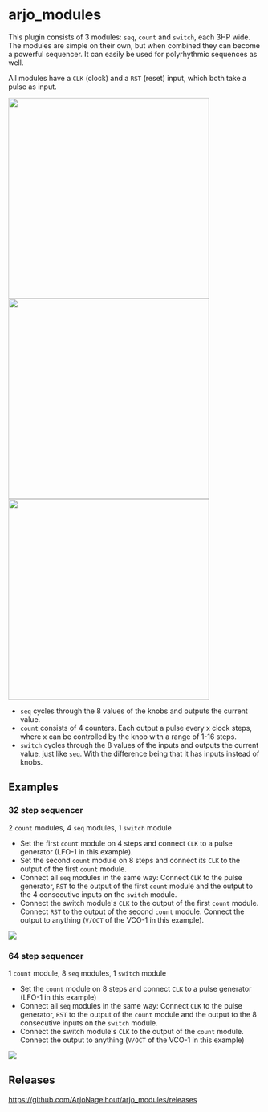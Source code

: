 # arjo_modules

This plugin consists of 3 modules: `seq`, `count` and `switch`, each 3HP wide. 
The modules are simple on their own, but when combined they can become a powerful sequencer. It can easily be used for polyrhythmic sequences as well. 

All modules have a `CLK` (clock) and a `RST` (reset) input, which both take a pulse as input. 


<img src="https://i.imgur.com/xLtNqpK.png" height="400"> <img src="https://i.imgur.com/Ln6EuhC.png" height="400"> <img src="https://i.imgur.com/FZLgVO9.png" height="400">

- `seq` cycles through the 8 values of the knobs and outputs the current value. 
- `count` consists of 4 counters. Each output a pulse every x clock steps, where x can be controlled by the knob with a range of 1-16 steps. 
- `switch` cycles through the 8 values of the inputs and outputs the current value, just like `seq`. With the difference being that it has inputs instead of knobs. 

## Examples

### 32 step sequencer
2 `count` modules, 4 `seq` modules, 1 `switch` module

- Set the first `count` module on 4 steps and connect `CLK` to a pulse generator (LFO-1 in this example). 
- Set the second `count` module on 8 steps and connect its `CLK` to the output of the first `count` module. 
- Connect all `seq` modules in the same way: Connect `CLK` to the pulse generator, `RST` to the output of the first `count` module and the output to the 4 consecutive inputs on the `switch` module.
- Connect the switch module's `CLK` to the output of the first `count` module. Connect `RST` to the output of the second `count` module. Connect the output to anything (`V/OCT` of the VCO-1 in this example). 

![](https://i.imgur.com/h9fDwUI.jpg)

### 64 step sequencer
1 `count` module, 8 `seq` modules, 1 `switch` module

- Set the `count` module on 8 steps and connect `CLK` to a pulse generator (LFO-1 in this example)
- Connect all `seq` modules in the same way: Connect `CLK` to the pulse generator, `RST` to the output of the `count` module and the output to the 8 consecutive inputs on the `switch` module. 
- Connect the switch module's `CLK` to the output of the `count` module. Connect the output to anything (`V/OCT` of the VCO-1 in this example)

![](https://i.imgur.com/C8cd63O.jpg)
## Releases
https://github.com/ArjoNagelhout/arjo_modules/releases
